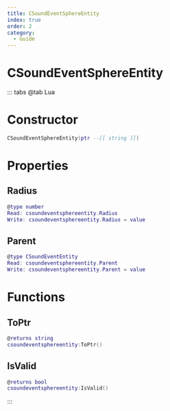 ```yaml
---
title: CSoundEventSphereEntity
index: true
order: 2
category:
  - Guide
---
```


# CSoundEventSphereEntity

::: tabs
@tab Lua
# Constructor
```lua
CSoundEventSphereEntity(ptr --[[ string ]])
```
# Properties
## Radius 
```lua
@type number
Read: csoundeventsphereentity.Radius
Write: csoundeventsphereentity.Radius = value
```
## Parent 
```lua
@type CSoundEventEntity
Read: csoundeventsphereentity.Parent
Write: csoundeventsphereentity.Parent = value
```
# Functions
## ToPtr
```lua
@returns string
csoundeventsphereentity:ToPtr()
```
## IsValid
```lua
@returns bool
csoundeventsphereentity:IsValid()
```

:::